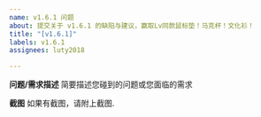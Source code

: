 ```yaml
---
name: v1.6.1 问题
about: 提交关于 v1.6.1 的缺陷与建议，赢取Lv同款鼠标垫！马克杯！文化衫！
title: "[v1.6.1]"
labels: v1.6.1
assignees: luty2018

---
```


**问题/需求描述**
简要描述您碰到的问题或您面临的需求

**截图**
如果有截图，请附上截图.
